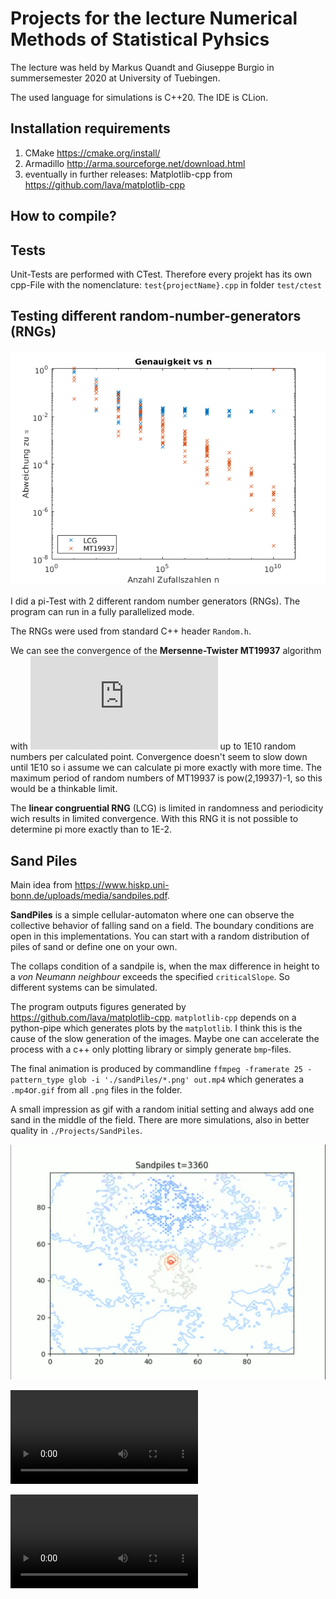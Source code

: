 # Projects for the lecture Numerical Methods of Statistical Pyhsics

The lecture was held by Markus Quandt and Giuseppe Burgio in summersemester 2020 at University of Tuebingen.

The used language for simulations is C++20. The IDE is CLion.

## Installation requirements

1. CMake https://cmake.org/install/
2. Armadillo http://arma.sourceforge.net/download.html
3. eventually in further releases: Matplotlib-cpp from https://github.com/lava/matplotlib-cpp

## How to compile?

## Tests

Unit-Tests are performed with CTest. Therefore every projekt has its own cpp-File with the
nomenclature: `test{projectName}.cpp` in folder `test/ctest`

## Testing different random-number-generators (RNGs)

![Diagram of Convergence](./Projects/RngTests/Genauigkeit_vs_n_1E10.png)

I did a pi-Test with 2 different random number generators (RNGs). The program can run in a fully parallelized mode.

The RNGs were used from standard C++ header `Random.h`.

We can see the convergence of the **Mersenne-Twister MT19937** algorithm with
![O(sqrt(n))](https://latex.codecogs.com/gif.latex?%5Cmathcal%7BO%7D%28%5Csqrt%7Bn%7D%29)
up to 1E10 random numbers per calculated point. Convergence doesn't seem to slow down until 1E10 so i assume we can
calculate pi more exactly with more time. The maximum period of random numbers of MT19937 is pow(2,19937)-1, so this
would be a thinkable limit.

The **linear congruential RNG** (LCG) is limited in randomness and periodicity wich results in limited convergence. With
this RNG it is not possible to determine pi more exactly than to 1E-2.

## Sand Piles

Main idea from https://www.hiskp.uni-bonn.de/uploads/media/sandpiles.pdf.

**SandPiles** is a simple cellular-automaton where one can observe the collective behavior of falling sand on a field. The
boundary conditions are open in this implementations. You can start with a random distribution of piles of sand or
define one on your own.

The collaps condition of a sandpile is, when the max difference in height to a *von Neumann neighbour* exceeds the
specified `criticalSlope`. So different systems can be simulated.

The program outputs figures generated by https://github.com/lava/matplotlib-cpp.
`matplotlib-cpp` depends on a python-pipe which generates plots by the `matplotlib`. I think this is the cause of the
slow generation of the images. Maybe one can accelerate the process with a c++ only plotting library or simply
generate `bmp`-files.

The final animation is produced by commandline `ffmpeg -framerate 25 -pattern_type glob -i './sandPiles/*.png' out.mp4` which
generates a `.mp4`or`.gif` from all `.png` files in the folder.

A small impression as gif with a random initial setting and always add one sand in the middle of the field.
There are more simulations, also in better quality in `./Projects/SandPiles`.

![Example Image](./Projects/SandPiles/Renderings/ImageTopDown.png)

![a SandGlass with a contour-plot-animation](./Projects/SandPiles/Renderings/TopDown.mp4)

![a SandGlass as 3D animation](./Projects/SandPiles/Renderings/SandGlass.mp4)